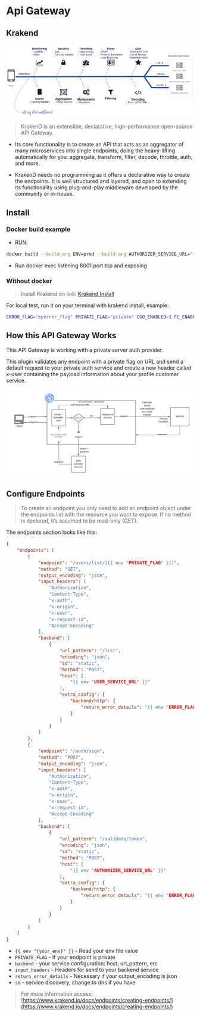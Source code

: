 # Api Gateway

## Krakend

![how to Krakend works](https://raw.githubusercontent.com/castmetal/krakend-private-auth-server-response/main/KrakendFlow.png)

> KrakenD is an extensible, declarative, high-performance open-source API Gateway.

- Its core functionality is to create an API that acts as an aggregator of many microservices into single endpoints, doing the heavy-lifting automatically for you: aggregate, transform, filter, decode, throttle, auth, and more.

- KrakenD needs no programming as it offers a declarative way to create the endpoints. It is well structured and layered, and open to extending its functionality using plug-and-play middleware developed by the community or in-house.

## Install

### Docker build example

- RUN:

```sh
docker build --build-arg ENV=prod --build-arg AUTHORIZER_SERVICE_URL="{your authorizer service url example: http://localhost:8000}" --build-arg LOGIN_SERVICE_URL="{your login service url example: http://localhost:4000}" --build-arg PRIVATE_FLAG="{your endpoint private flag example: private}" --build-arg TOKEN_HEADER="x-auth" -t mykrakend .
```

- Run docker exec listening 8001 port tcp and exposing

### Without docker

> Install Krakend on link: [Krakend Install](https://www.krakend.io/download/)

For local test, run it on your terminal with krakend install, example:

```sh
ERROR_FLAG="myerror_flag" PRIVATE_FLAG="private" CGO_ENABLED=1 FC_ENABLE=1 TOKEN_HEADER="x-auth" AUTHORIZER_SERVICE_URL="{your_auth_service_url:port}" LOGIN_SERVICE_URL="{your_service_url:port}" KRAKEND_PORT=8001 krakend run -d -c ./krakend.json -p 8001
```

## How this API Gateway Works

This API Gateway is working with a private server auth provider.

This plugin validates any endpoint with a private flag on URL and send a default request to your private auth service and create a new header called x-user containing the payload information about your profile customer service.

![how to auth provider plugin works](https://raw.githubusercontent.com/castmetal/krakend-private-auth-server-response/main/autho-provider-plugin.png)

## Configure Endpoints

> To create an endpoint you only need to add an endpoint object under the endpoints list with the resource you want to expose. If no method is declared, it’s assumed to be read-only (GET).

The endpoints section looks like this:

```json
{
    "endpoints": [
        {
            "endpoint": "/users/list/[{{ env "PRIVATE_FLAG" }}]",
            "method": "GET",
            "output_encoding": "json",
            "input_headers": [
                "Authorization",
                "Content-Type",
                "x-auth",
                "x-origin",
                "x-user",
                "x-request-id",
                "Accept-Encoding"
            ],
            "backend": [
                {
                    "url_pattern": "/list",
                    "encoding": "json",
                    "sd": "static",
                    "method": "POST",
                    "host": [
                        "{{ env "USER_SERVICE_URL" }}"
                    ],
                    "extra_config": {
                        "backend/http": {
                            "return_error_details": "{{ env "ERROR_FLAG" }}"
                        }
                    }
                }
            ]
        },
        {
            "endpoint": "/auth/sign",
            "method": "POST",
            "output_encoding": "json",
            "input_headers": [
                "Authorization",
                "Content-Type",
                "x-auth",
                "x-origin",
                "x-user",
                "x-request-id",
                "Accept-Encoding"
            ],
            "backend": [
                {
                    "url_pattern": "/validate/token",
                    "encoding": "json",
                    "sd": "static",
                    "method": "POST",
                    "host": [
                        "{{ env "AUTHORIZER_SERVICE_URL" }}"
                    ],
                    "extra_config": {
                        "backend/http": {
                            "return_error_details": "{{ env "ERROR_FLAG" }}"
                        }
                    }
                }
            ]
        }
    ]
}
```

- `{{ env "{your_env}" }}` - Read your env file value
- `PRIVATE_FLAG` - If your endpoint is private
- `backend` - your service configuration: host, url_pattern, etc
- `input_headers` - Headers for send to your backend service
- `return_error_details` - Necessary if your output_encoding is json
- `sd` - service discovery, change to dns if you have

> For more information access: [https://www.krakend.io/docs/endpoints/creating-endpoints/](https://www.krakend.io/docs/endpoints/creating-endpoints/)

